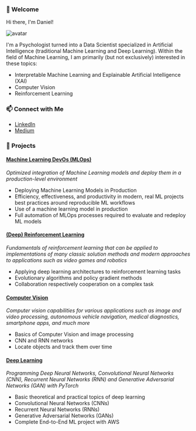 ### 👋 Welcome

Hi there, I'm Daniel!

![avatar](https://images.weserv.nl/?url=avatars.githubusercontent.com/u/53251018?v=4&h=150&w=150&fit=cover&mask=circle&maxage=7d)

I'm a Psychologist turned into a Data Scientist specialized in Artificial Intelligence (traditional Machine Learning and Deep Learning). Within the field of Machine Learning, I am primarily (but not exclusively) interested in these topics:
* Interpretable Machine Learning and Explainable Artificial Intelligence (XAI)
* Computer Vision
* Reinforcement Learning

### 📫 Connect with Me
* [LinkedIn](https://www.linkedin.com/in/danielkleine5)
* [Medium](https://dkleine.medium.com/)


### 💼 Projects

#### [Machine Learning DevOs (MLOps)](https://github.com/d-kleine/Udacity_MLOps)
*Optimized integration of Machine Learning models and deploy them in a production-level environment*
* Deploying Machine Learning Models in Production
* Efficiency, effectiveness, and productivity in modern, real ML projects best practices around reproducible ML workflows
* Use of a machine learning model in production
* Full automation of MLOps processes required to evaluate and redeploy ML models

#### [(Deep) Reinforcement Learning](https://github.com/d-kleine/Udacity_Reinforcement-Learning)
*Fundamentals of reinforcement learning that can be applied to implementations of many classic solution methods and modern approaches to applications such as video games and robotics*
* Applying deep learning architectures to reinforcement learning tasks
* Evolutionary algorithms and policy gradient methods
* Collaboration respectively cooperation on a complex task

#### [Computer Vision](https://github.com/d-kleine/Udacity_Computer-Vision)
*Computer vision capabilities for various applications such as image and video processing, autonomous vehicle navigation, medical diagnostics, smartphone apps, and much more*
* Basics of Computer Vision and image processing
* CNN and RNN networks
* Locate objects and track them over time


#### [Deep Learning](https://github.com/d-kleine/Udacity_Deep-Learning)
*Programming Deep Neural Networks, Convolutional Neural Networks (CNN), Recurrent Neural Networks (RNN) and Generative Adversarial Networks (GAN) with PyTorch*
* Basic theoretical and practical topics of deep learning
* Convolutional Neural Networks  (CNNs)
* Recurrent Neural Networks (RNNs)
* Generative Adversarial Networks (GANs)
* Complete End-to-End ML project with AWS
